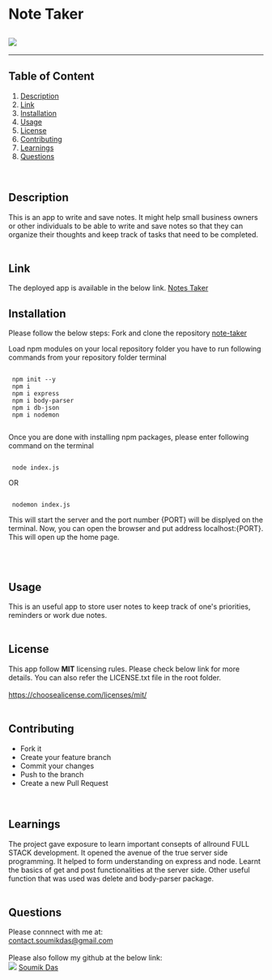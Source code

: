 # Note Taker     
  ## ![](https://img.shields.io/badge/license-MIT-yellowgreen)
<hr>  

  ## Table of Content
   1. [Description](#Description)
   2. [Link](#Link)
   3. [Installation](#Installation)
   4. [Usage](#Usage)
   5. [License](#License)
   6. [Contributing](#Contributing)
   7. [Learnings](#Learnings)
   8. [Questions](#Questions)  
   <br>

  ## Description <br>
  This is an app to write and save notes.
It might help small business owners or other individuals
to be able to write and save notes so that they can organize 
their thoughts and keep track of tasks that need to be completed.
<br>
  <br>

  ## Link <br>
  The deployed app is available in the below link.
  [Notes Taker](https://secret-plateau-96475.herokuapp.com/)

  ## Installation <br>
  Please follow the below steps:
Fork and clone the repository [note-taker](https://github.com/dassoumik/note-taker)

Load npm modules on your local repository folder you have to run following commands from your repository folder terminal

```node

 npm init --y
 npm i
 npm i express
 npm i body-parser
 npm i db-json
 npm i nodemon
 
```
Once you are done with installing npm packages, please enter following command on the terminal

```node

 node index.js

```
   OR

```node

 nodemon index.js

```

This will start the server and the port number {PORT} will be displyed on the terminal.
Now, you can open the browser and put address localhost:{PORT}.
This will open up the home page.

 <br>
  <br>

  ## Usage <br>
  This is an useful app to store user notes
to keep track of one's priorities, reminders or work due notes.
 <br>
  <br>

  ## License <br>
  This app follow **MIT** licensing rules. Please check below link for more details.
  You can also refer the LICENSE.txt file in the root folder. <br> <br>
  https://choosealicense.com/licenses/mit/ <br>
  <br>

  ## Contributing <br>
   - Fork it
 - Create your feature branch
 - Commit your changes
 - Push to the branch
 - Create a new Pull Request <br>
  <br>

  ## Learnings <br>
  The project gave exposure to learn important consepts 
of allround FULL STACK development. It opened the avenue of the true server side 
programming. It helped to form understanding on express and node.
Learnt the basics of get and post functionalities at the server side.
Other useful function that was used was delete and body-parser package. <br>
  <br>

  ## Questions <br>
  Please connnect with me at: <br> contact.soumikdas@gmail.com <br> <br>
  Please also follow my github at the below link: <br>
 ![](https://img.shields.io/github/followers/dassoumik?style=social)     [Soumik Das](https://github.com/dassoumik)  

